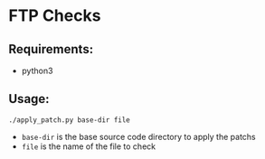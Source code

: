 # FTP Checks

## Requirements:
- python3

## Usage:
  ```./apply_patch.py base-dir file```
  
- `base-dir` is the base source code directory to apply the patchs
- `file` is the name of the file to check
